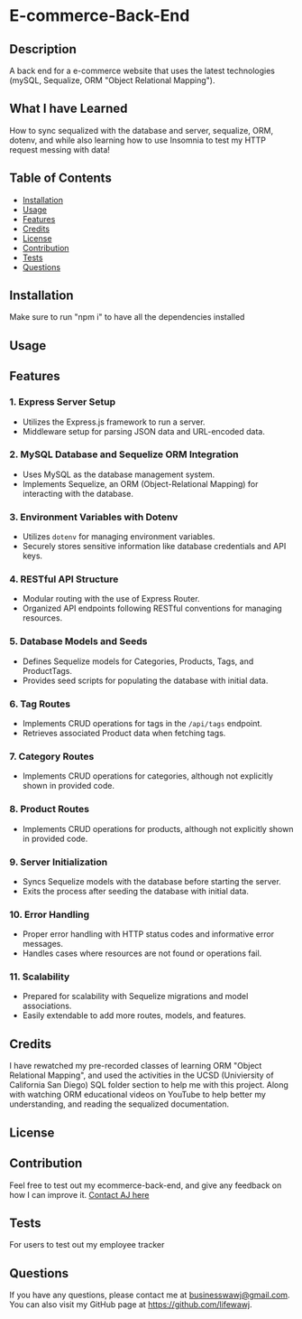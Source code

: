 # E-commerce-Back-End



## Description

A back end for a e-commerce website that uses the latest technologies (mySQL, Sequalize, ORM "Object Relational Mapping").

## What I have Learned

How to sync sequalized with the database and server, sequalize, ORM, dotenv, and while also learning how to use Insomnia to test my HTTP request messing with data!

## Table of Contents

- [Installation](#installation)
- [Usage](#usage)
- [Features](#features)
- [Credits](#credits)
- [License](#license)
- [Contribution](#contribution)
- [Tests](#tests)
- [Questions](#questions)

## Installation

Make sure to run "npm i" to have all the dependencies installed

## Usage

<!-- ADD GIF AND MP4 HERE -->

## Features

### 1. Express Server Setup
   - Utilizes the Express.js framework to run a server.
   - Middleware setup for parsing JSON data and URL-encoded data.

### 2. MySQL Database and Sequelize ORM Integration
   - Uses MySQL as the database management system.
   - Implements Sequelize, an ORM (Object-Relational Mapping) for interacting with the database.

### 3. Environment Variables with Dotenv
   - Utilizes `dotenv` for managing environment variables.
   - Securely stores sensitive information like database credentials and API keys.

### 4. RESTful API Structure
   - Modular routing with the use of Express Router.
   - Organized API endpoints following RESTful conventions for managing resources.

### 5. Database Models and Seeds
   - Defines Sequelize models for Categories, Products, Tags, and ProductTags.
   - Provides seed scripts for populating the database with initial data.

### 6. Tag Routes
   - Implements CRUD operations for tags in the `/api/tags` endpoint.
   - Retrieves associated Product data when fetching tags.

### 7. Category Routes
   - Implements CRUD operations for categories, although not explicitly shown in provided code.

### 8. Product Routes
   - Implements CRUD operations for products, although not explicitly shown in provided code.

### 9. Server Initialization
   - Syncs Sequelize models with the database before starting the server.
   - Exits the process after seeding the database with initial data.

### 10. Error Handling
   - Proper error handling with HTTP status codes and informative error messages.
   - Handles cases where resources are not found or operations fail.

### 11. Scalability
   - Prepared for scalability with Sequelize migrations and model associations.
   - Easily extendable to add more routes, models, and features.

## Credits

I have rewatched my pre-recorded classes of learning ORM "Object Relational Mapping", and used the activities in the UCSD (Univiersity of California San Diego) SQL folder section to help me with this project. Along with watching ORM educational videos on YouTube to help better my understanding, and reading the sequalized documentation.

## License

## Contribution

Feel free to test out my ecommerce-back-end, and give any feedback on how I can improve it. [Contact AJ here](#questions)

## Tests

For users to test out my employee tracker

## Questions

If you have any questions, please contact me at businesswawj@gmail.com. You can also visit my GitHub page at https://github.com/lifewawj.